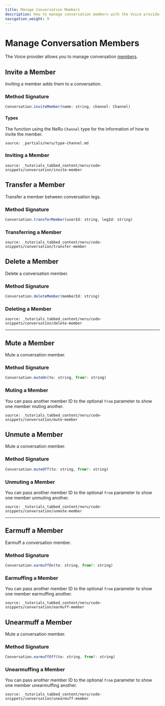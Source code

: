 ```yaml
---
title: Manage Conversation Members
description: How to manage conversation members with the Voice provider
navigation_weight: 9
---
```


# Manage Conversation Members

The Voice provider allows you to manage conversation [members](/conversation/concepts/member).

## Invite a Member

Inviting a member adds them to a conversation.

### Method Signature
```javascript
Conversation.inviteMember(name: string, channel: Channel)
```

#### Types

The function using the NeRu `Channel` type for the information of how to invite the member. 

```partial
source: _partials/neru/type-channel.md
```

### Inviting a Member

```tabbed_content
source: _tutorials_tabbed_content/neru/code-snippets/conversation/invite-member
```

## Transfer a Member

Transfer a member between conversation legs.

### Method Signature
```javascript
Conversation.transferMember(userId: string, legId: string)
```

### Transferring a Member

```tabbed_content
source: _tutorials_tabbed_content/neru/code-snippets/conversation/transfer-member
```

## Delete a Member

Delete a conversation member.

### Method Signature
```javascript
Conversation.deleteMember(memberId: string)
```

### Deleting a Member

```tabbed_content
source: _tutorials_tabbed_content/neru/code-snippets/conversation/delete-member
```

---
## Mute a Member

Mute a conversation member.

### Method Signature
```javascript
Conversation.muteOn(to: string, from?: string)
```

### Muting a Member

You can pass another member ID to the optional `from` parameter to show one member muting another.

```tabbed_content
source: _tutorials_tabbed_content/neru/code-snippets/conversation/mute-member
```

## Unmute a Member

Mute a conversation member.

### Method Signature
```javascript
Conversation.muteOff(to: string, from?: string)
```

### Unmuting a Member

You can pass another member ID to the optional `from` parameter to show one member unmuting another.

```tabbed_content
source: _tutorials_tabbed_content/neru/code-snippets/conversation/unmute-member
```

---
## Earmuff a Member

Earmuff a conversation member.

### Method Signature
```javascript
Conversation.earmuffOn(to: string, from?: string)
```

### Earmuffing a Member

You can pass another member ID to the optional `from` parameter to show one member earmuffing another.

```tabbed_content
source: _tutorials_tabbed_content/neru/code-snippets/conversation/earmuff-member
```

## Unearmuff a Member

Mute a conversation member.

### Method Signature
```javascript
Conversation.earmuffOff(to: string, from?: string)
```

### Unearmuffing a Member

You can pass another member ID to the optional `from` parameter to show one member unearmuffing another.

```tabbed_content
source: _tutorials_tabbed_content/neru/code-snippets/conversation/unearmuff-member
```